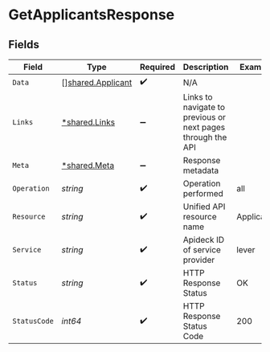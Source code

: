 # GetApplicantsResponse


## Fields

| Field                                                         | Type                                                          | Required                                                      | Description                                                   | Example                                                       |
| ------------------------------------------------------------- | ------------------------------------------------------------- | ------------------------------------------------------------- | ------------------------------------------------------------- | ------------------------------------------------------------- |
| `Data`                                                        | [][shared.Applicant](../../../pkg/models/shared/applicant.md) | :heavy_check_mark:                                            | N/A                                                           |                                                               |
| `Links`                                                       | [*shared.Links](../../../pkg/models/shared/links.md)          | :heavy_minus_sign:                                            | Links to navigate to previous or next pages through the API   |                                                               |
| `Meta`                                                        | [*shared.Meta](../../../pkg/models/shared/meta.md)            | :heavy_minus_sign:                                            | Response metadata                                             |                                                               |
| `Operation`                                                   | *string*                                                      | :heavy_check_mark:                                            | Operation performed                                           | all                                                           |
| `Resource`                                                    | *string*                                                      | :heavy_check_mark:                                            | Unified API resource name                                     | Applicants                                                    |
| `Service`                                                     | *string*                                                      | :heavy_check_mark:                                            | Apideck ID of service provider                                | lever                                                         |
| `Status`                                                      | *string*                                                      | :heavy_check_mark:                                            | HTTP Response Status                                          | OK                                                            |
| `StatusCode`                                                  | *int64*                                                       | :heavy_check_mark:                                            | HTTP Response Status Code                                     | 200                                                           |